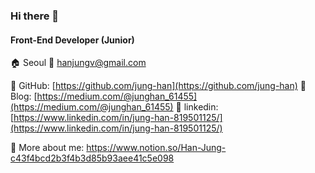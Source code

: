 ### Hi there 👋

#### Front-End Developer (Junior)

🏠 Seoul 📮 hanjungv@gmail.com 

🔗 GitHub: [https://github.com/jung-han](https://github.com/jung-han)      🔗 Blog: [https://medium.com/@junghan_61455](https://medium.com/@junghan_61455) 🔗 linkedin: [https://www.linkedin.com/in/jung-han-819501125/](https://www.linkedin.com/in/jung-han-819501125/) 

👀 More about me: https://www.notion.so/Han-Jung-c43f4bcd2b3f4b3d85b93aee41c5e098
